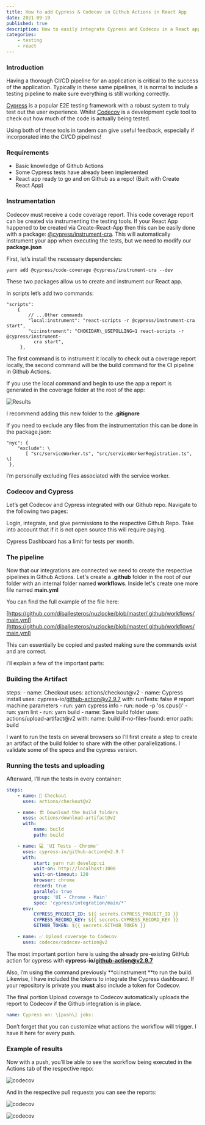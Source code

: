 ```yaml
---
title: How to add Cypress & Codecov in Github Actions in React App
date: 2021-09-19
published: true
description: How to easily integrate Cypress and Codecov in a React app in a CI/CD pipeline using Github Actions. Validate tests for free on open source apps in Github.
categories:
    - testing
    - react
---
```


### Introduction

Having a thorough CI/CD pipeline for an application is critical to the success of the application. Typically in these same pipelines, it is normal to include a testing pipeline to make sure everything is still working correctly.

[Cypress](https://www.cypress.io/) is a popular E2E testing framework with a robust system to truly test out the user experience. Whilst [Codecov](https://about.codecov.io/) is a development cycle tool to check out how much of the code is actually being tested.

Using both of these tools in tandem can give useful feedback, especially if incorporated into the CI/CD pipelines!

### Requirements

-   Basic knowledge of Github Actions
-   Some Cypress tests have already been implemented
-   React app ready to go and on Github as a repo! (Built with Create React App)

### Instrumentation

Codecov must receive a code coverage report. This code coverage report can be created via instrumenting the testing tools. If your React App happened to be created via Create-React-App then this can be easily done with a package: [@cypress/instrument-cra](https://www.npmjs.com/package/@cypress/instrument-cra). This will automatically instrument your app when executing the tests, but we need to modify our **package.json**

First, let’s install the necessary dependencies:

```
yarn add @cypress/code-coverage @cypress/instrument-cra --dev
```

These two packages allow us to create and instrument our React app.

In scripts let’s add two commands:

```
"scripts":
    {
        // ...Other commands
        "local:instrument": "react-scripts -r @cypress/instrument-cra start",
        "ci:instrument": "CHOKIDAR\_USEPOLLING=1 react-scripts -r @cypress/instrument-
          cra start",
     },
```

The first command is to instrument it locally to check out a coverage report locally, the second command will be the build command for the CI pipeline in Github Actions.

If you use the local command and begin to use the app a report is generated in the coverage folder at the root of the app:

![Results](https://cdn.hashnode.com/res/hashnode/image/upload/v1638468811165/SCsuy83xe2.png)

I recommend adding this new folder to the **.gitignore**

If you need to exclude any files from the instrumentation this can be done in the package.json:

```
"nyc": {
    "exclude": \
       [ "src/serviceWorker.ts", "src/serviceWorkerRegistration.ts", \]
 },
```

I’m personally excluding files associated with the service worker.

### Codecov and Cypress

Let’s get Codecov and Cypress integrated with our Github repo. Navigate to the following two pages:

Login, integrate, and give permissions to the respective Github Repo. Take into account that if it is not open source this will require paying.

Cypress Dashboard has a limit for tests per month.

### The pipeline

Now that our integrations are connected we need to create the respective pipelines in Github Actions. Let's create a **.github** folder in the root of our folder with an internal folder named **workflows**. Inside let's create one more file named **main.yml**

You can find the full example of the file here:

[https://github.com/diballesteros/nuzlocke/blob/master/.github/workflows/main.yml](https://github.com/diballesteros/nuzlocke/blob/master/.github/workflows/main.yml)

This can essentially be copied and pasted making sure the commands exist and are correct.

I’ll explain a few of the important parts:

### Building the Artifact

steps: - name: Checkout uses: actions/checkout@v2 - name: Cypress install uses: cypress-io/github-action@v2.9.7 with: runTests: false # report machine parameters - run: yarn cypress info - run: node -p 'os.cpus()' - run: yarn lint - run: yarn build - name: Save build folder uses: actions/upload-artifact@v2 with: name: build if-no-files-found: error path: build

I want to run the tests on several browsers so I’ll first create a step to create an artifact of the build folder to share with the other parallelizations. I validate some of the specs and the cypress version.

### Running the tests and uploading

Afterward, I’ll run the tests in every container:

```yml
steps:
    - name: 🛫 Checkout
      uses: actions/checkout@v2

    - name: 🏗 Download the build folders
      uses: actions/download-artifact@v2
      with:
          name: build
          path: build

    - name: 💻 'UI Tests - Chrome'
      uses: cypress-io/github-action@v2.9.7
      with:
          start: yarn run develop:ci
          wait-on: http://localhost:3000
          wait-on-timeout: 120
          browser: chrome
          record: true
          parallel: true
          group: 'UI - Chrome - Main'
          spec: 'cypress/integration/main/*'
      env:
          CYPRESS_PROJECT_ID: ${{ secrets.CYPRESS_PROJECT_ID }}
          CYPRESS_RECORD_KEY: ${{ secrets.CYPRESS_RECORD_KEY }}
          GITHUB_TOKEN: ${{ secrets.GITHUB_TOKEN }}

    - name: ✅ Upload coverage to Codecov
      uses: codecov/codecov-action@v2
```

The most important portion here is using the already pre-existing GitHub action for cypress with **cypress-io/github-action@v2.9.7**

Also, I’m using the command previously **ci:instrument **to run the build. Likewise, I have included the tokens to integrate the Cypress dashboard. If your repository is private you **must** also include a token for Codecov.

The final portion Upload coverage to Codecov automatically uploads the report to Codecov if the Github integration is in place.

```yml
name: Cypress on: \[push\] jobs:
```

Don’t forget that you can customize what actions the workflow will trigger. I have it here for every push.

### Example of results

Now with a push, you’ll be able to see the workflow being executed in the Actions tab of the respective repo:

![codecov](https://cdn.hashnode.com/res/hashnode/image/upload/v1638468814578/mopJg0qnF.png)

And in the respective pull requests you can see the reports:

![codecov](https://cdn.hashnode.com/res/hashnode/image/upload/v1638468817497/KfzDlX8xX.png)

![codecov](https://cdn.hashnode.com/res/hashnode/image/upload/v1638468820541/J_3lePcyd.png)
